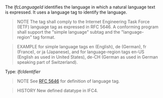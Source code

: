 The _IfcLanguageId_ identifies the language in which a natural language text is expressed. It uses a language tag to identify the language.

<!-- end of short definition -->


> NOTE The tag shall comply to the Internet Engineering Task Force (IETF) language tag as expressed in RFC 5646. A conforming program shall support the "simple language" subtag and the "language-region" tag format.

> EXAMPLE for simple language tags en (English), de (German), fr (France), or ja (Japanese), and for language-region tags en-US (English as used in United States), de-CH (German as used in German speaking part of Switzerland).

Type: _IfcIdentifier_

> NOTE See [RFC 5646](../content/bibliography.htm#RFC-5646) for definition of language tag.

> HISTORY New defined datatype in IFC4.
